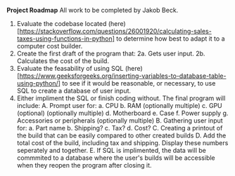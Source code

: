 **Project Roadmap**
All work to be completed by Jakob Beck.

1. Evaluate the codebase located (here)[https://stackoverflow.com/questions/26001920/calculating-sales-taxes-using-functions-in-python] to determine how best to adapt it to a computer cost builder.
2. Create the first draft of the program that:
  2a. Gets user input.
  2b. Calculates the cost of the build.
3. Evaluate the feasability of using SQL (here)[https://www.geeksforgeeks.org/inserting-variables-to-database-table-using-python/] to see if it would be reasonable, or necessary, to use SQL to create a database of user input.
4. Either impliment the SQL or finish coding without. The final program will include:
  A. Prompt user for:
    a. CPU
    b. RAM (optionally multiple)
    c. GPU (optional) (optionally multiple)
    d. Motherboard
    e. Case
    f. Power supply
    g. Accessories or peripherals (optionally multiple)
  B. Gathering user input for:
    a. Part name
    b. Shipping?
    c. Tax?
    d. Cost?
   C. Creating a printout of the build that can be easily compared to other created builds
   D. Add the total cost of the build, including tax and shipping. Display these numbers seperately and together.
   E. If SQL is implimented, the data will be commmited to a database where the user's builds will be accessible when they reopen the program after closing it.
  
